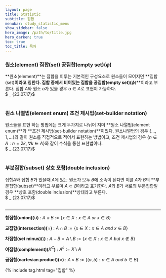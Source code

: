 ```yaml
---
layout: page
title: Statistic
subtitle: 집합
menubar: study_statistic_menu
show_sidebar: false
hero_image: /path/to/title.jpg
hero_darken: true
toc: true
toc_title: 목차
---
```


### **원소(element) 집합(set) 공집합(empty set)(**$\phi$**)**
**원소(element)**는 집합을 이루는 기본적인 구성요소로 원소들이 모여지면 **집합(set)**이라고 칭한다. 집합 중에서 비어있는 집합을 **공집합(empty set)(**$\phi$**)**이라고 부른다. 집합 $A$와 원소 $a$가 있을 경우 $a \in A$로 표현이 가능하다.  
$ _ {23.07.17}$<br/><br/>

### **원소 나열법(element enum)** **조건 제시법(set-builder notation)**
원소들을 표현 하는 방법에는 크게 두가지로 나뉘어 지며 **원소 나열법(element enum)**과 **조건 제시법(set-builder notation)**이있다. 원소나열법의 경우 ${\{...,1,...}\}$와 같이 원소를 직접적으로 적어서 표현하는 방법이고, 조건 제시법의 경우 ${\{n \in A : n=2k, \; \forall k \in A}\}$와 같이 수식을 통한 표현법이다.  
$ _ {23.07.17}$<br/><br/>


### **부분집합(subset) 상호 포함(double inclusion)**

집합$A$와 집합 $B$가 있을때 $A$에 있는 원소가 모두 $B$에 소속이 된다면 이를 $A$가 $B$의 **부분집합(subset)**이라고 부르며 $A \subset B$이라고 표기한다. $A$와 $B$가 서로의 부분집합일 경우 **상호 포함(double inclusion)**상태라고 부른다.  
$ _ {23.07.17}$<br/><br/>

---

**합집합(union)($\cup$)** : $A \cup B := {\{ x \in X : x \in A \ or \ x \in B}\}$

**교집합(intersection)(**$\cap$**)** : $A \cap B := {\{ x \in X : x \in A \ and \ x \in B}\}$

**차집합(set minus)(**$\setminus$**)** : $A-B =A \setminus B := {\{ x \in X : x \in A \ but \ x \notin B}\}$

**여집합(complement)(**$X^C$**)** : $A^c := X \setminus A$

**곱집합(cartesian product)(**$\times$**)** : $A \times B := {\{ (a,b) : a \in A \ and \ b \in B}\}$


{% include tag.html tag="집합" %}